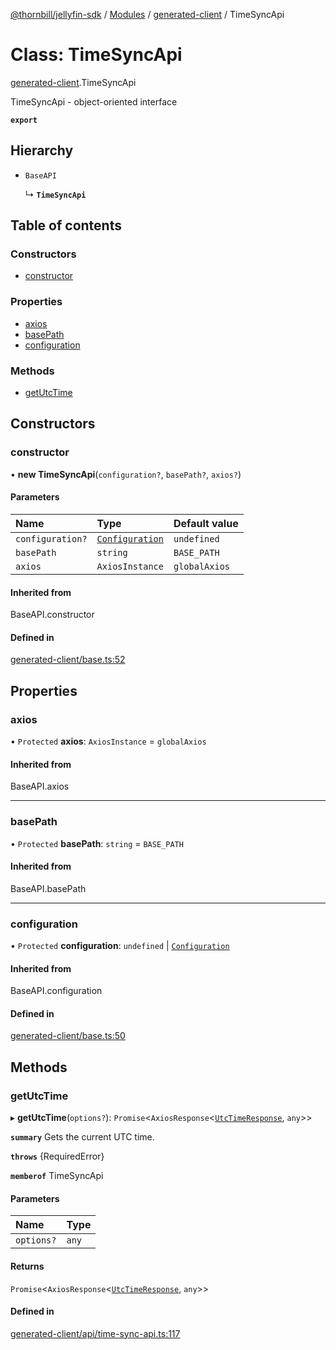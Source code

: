 [@thornbill/jellyfin-sdk](../README.md) / [Modules](../modules.md) / [generated-client](../modules/generated_client.md) / TimeSyncApi

# Class: TimeSyncApi

[generated-client](../modules/generated_client.md).TimeSyncApi

TimeSyncApi - object-oriented interface

**`export`**

## Hierarchy

- `BaseAPI`

  ↳ **`TimeSyncApi`**

## Table of contents

### Constructors

- [constructor](generated_client.TimeSyncApi.md#constructor)

### Properties

- [axios](generated_client.TimeSyncApi.md#axios)
- [basePath](generated_client.TimeSyncApi.md#basepath)
- [configuration](generated_client.TimeSyncApi.md#configuration)

### Methods

- [getUtcTime](generated_client.TimeSyncApi.md#getutctime)

## Constructors

### constructor

• **new TimeSyncApi**(`configuration?`, `basePath?`, `axios?`)

#### Parameters

| Name | Type | Default value |
| :------ | :------ | :------ |
| `configuration?` | [`Configuration`](generated_client.Configuration.md) | `undefined` |
| `basePath` | `string` | `BASE_PATH` |
| `axios` | `AxiosInstance` | `globalAxios` |

#### Inherited from

BaseAPI.constructor

#### Defined in

[generated-client/base.ts:52](https://github.com/jellyfin/jellyfin-sdk-typescript/blob/7402732/src/generated-client/base.ts#L52)

## Properties

### axios

• `Protected` **axios**: `AxiosInstance` = `globalAxios`

#### Inherited from

BaseAPI.axios

___

### basePath

• `Protected` **basePath**: `string` = `BASE_PATH`

#### Inherited from

BaseAPI.basePath

___

### configuration

• `Protected` **configuration**: `undefined` \| [`Configuration`](generated_client.Configuration.md)

#### Inherited from

BaseAPI.configuration

#### Defined in

[generated-client/base.ts:50](https://github.com/jellyfin/jellyfin-sdk-typescript/blob/7402732/src/generated-client/base.ts#L50)

## Methods

### getUtcTime

▸ **getUtcTime**(`options?`): `Promise`<`AxiosResponse`<[`UtcTimeResponse`](../interfaces/generated_client.UtcTimeResponse.md), `any`\>\>

**`summary`** Gets the current UTC time.

**`throws`** {RequiredError}

**`memberof`** TimeSyncApi

#### Parameters

| Name | Type |
| :------ | :------ |
| `options?` | `any` |

#### Returns

`Promise`<`AxiosResponse`<[`UtcTimeResponse`](../interfaces/generated_client.UtcTimeResponse.md), `any`\>\>

#### Defined in

[generated-client/api/time-sync-api.ts:117](https://github.com/jellyfin/jellyfin-sdk-typescript/blob/7402732/src/generated-client/api/time-sync-api.ts#L117)
